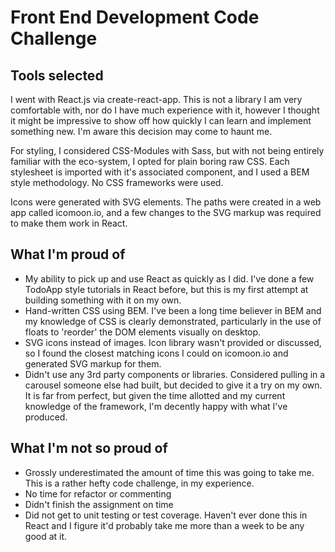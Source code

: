 # Front End Development Code Challenge

## Tools selected

I went with React.js via create-react-app. This is not a library I am very comfortable with, nor do I have much experience with it, however I thought it might be impressive to show off how quickly I can learn and implement something new. I'm aware this decision may come to haunt me.

For styling, I considered CSS-Modules with Sass, but with not being entirely familiar with the eco-system, I opted for plain boring raw CSS. Each stylesheet is imported with it's associated component, and I used a BEM style methodology. No CSS frameworks were used.

Icons were generated with SVG elements. The paths were created in a web app called icomoon.io, and a few changes to the SVG markup was required to make them work in React.

## What I'm proud of

- My ability to pick up and use React as quickly as I did. I've done a few TodoApp style tutorials in React before, but this is my first attempt at building something with it on my own.
- Hand-written CSS using BEM. I've been a long time believer in BEM and my knowledge of CSS is clearly demonstrated, particularly in the use of floats to 'reorder' the DOM elements visually on desktop.
- SVG icons instead of images. Icon library wasn't provided or discussed, so I found the closest matching icons I could on icomoon.io and generated SVG markup for them.
- Didn't use any 3rd party components or libraries. Considered pulling in a carousel someone else had built, but decided to give it a try on my own. It is far from perfect, but given the time allotted and my current knowledge of the framework, I'm decently happy with what I've produced.

## What I'm not so proud of

- Grossly underestimated the amount of time this was going to take me. This is a rather hefty code challenge, in my experience.
- No time for refactor or commenting
- Didn't finish the assignment on time
- Did not get to unit testing or test coverage. Haven't ever done this in React and I figure it'd probably take me more than a week to be any good at it.